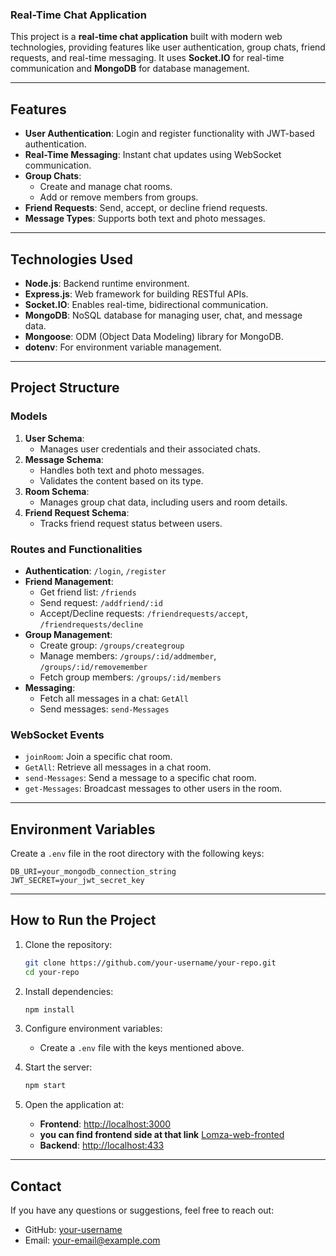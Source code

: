 ###  Real-Time Chat Application

This project is a **real-time chat application** built with modern web technologies, providing features like user authentication, group chats, friend requests, and real-time messaging. It uses **Socket.IO** for real-time communication and **MongoDB** for database management.

---

##  Features

- **User Authentication**: Login and register functionality with JWT-based authentication.
- **Real-Time Messaging**: Instant chat updates using WebSocket communication.
- **Group Chats**: 
  - Create and manage chat rooms.
  - Add or remove members from groups.
- **Friend Requests**: Send, accept, or decline friend requests.
- **Message Types**: Supports both text and photo messages.

---

##  Technologies Used

- **Node.js**: Backend runtime environment.
- **Express.js**: Web framework for building RESTful APIs.
- **Socket.IO**: Enables real-time, bidirectional communication.
- **MongoDB**: NoSQL database for managing user, chat, and message data.
- **Mongoose**: ODM (Object Data Modeling) library for MongoDB.
- **dotenv**: For environment variable management.

---

##  Project Structure

### Models
1. **User Schema**:
   - Manages user credentials and their associated chats.
2. **Message Schema**:
   - Handles both text and photo messages.
   - Validates the content based on its type.
3. **Room Schema**:
   - Manages group chat data, including users and room details.
4. **Friend Request Schema**:
   - Tracks friend request status between users.

### Routes and Functionalities
- **Authentication**: `/login`, `/register`
- **Friend Management**:
  - Get friend list: `/friends`
  - Send request: `/addfriend/:id`
  - Accept/Decline requests: `/friendrequests/accept`, `/friendrequests/decline`
- **Group Management**:
  - Create group: `/groups/creategroup`
  - Manage members: `/groups/:id/addmember`, `/groups/:id/removemember`
  - Fetch group members: `/groups/:id/members`
- **Messaging**:
  - Fetch all messages in a chat: `GetAll`
  - Send messages: `send-Messages`

### WebSocket Events
- `joinRoom`: Join a specific chat room.
- `GetAll`: Retrieve all messages in a chat room.
- `send-Messages`: Send a message to a specific chat room.
- `get-Messages`: Broadcast messages to other users in the room.

---

##  Environment Variables

Create a `.env` file in the root directory with the following keys:
```
DB_URI=your_mongodb_connection_string
JWT_SECRET=your_jwt_secret_key
```

---

## How to Run the Project

1. Clone the repository:
   ```bash
   git clone https://github.com/your-username/your-repo.git
   cd your-repo
   ```

2. Install dependencies:
   ```bash
   npm install
   ```

3. Configure environment variables:
   - Create a `.env` file with the keys mentioned above.

4. Start the server:
   ```bash
   npm start
   ```

5. Open the application at:
   - **Frontend**: [http://localhost:3000](http://localhost:3000)
   - **you can find frontend side at that link** [Lomza-web-fronted](https://github.com/SerhatCanBakir/Lomza-Web-FrontEnd)
   - **Backend**: [http://localhost:433](http://localhost:433)

---


##  Contact

If you have any questions or suggestions, feel free to reach out:

- GitHub: [your-username](https://github.com/your-username)
- Email: [your-email@example.com](mailto:your-email@example.com)

